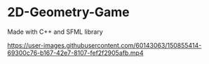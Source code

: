 # 2D-Geometry-Game

Made with C++ and SFML library

https://user-images.githubusercontent.com/60143063/150855414-69300c76-b167-42e7-8107-fef2f2905afb.mp4
